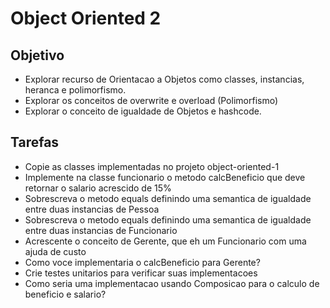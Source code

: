 # Object Oriented 2
## Objetivo
- Explorar recurso de Orientacao a Objetos como classes, instancias, heranca e polimorfismo.
- Explorar os conceitos de overwrite e overload (Polimorfismo)
- Explorar o conceito de igualdade de Objetos e hashcode.

## Tarefas
- Copie as classes implementadas no projeto object-oriented-1
- Implemente na classe funcionario o metodo calcBeneficio que deve retornar o salario acrescido de 15% 
- Sobrescreva o metodo equals definindo uma semantica de igualdade entre duas instancias de Pessoa
- Sobrescreva o metodo equals definindo uma semantica de igualdade entre duas instancias de Funcionario
- Acrescente o conceito de Gerente, que eh um Funcionario com uma ajuda de custo
- Como voce implementaria o calcBeneficio para Gerente?
- Crie testes unitarios para verificar suas implementacoes 
- Como seria uma implementacao usando Composicao para o calculo de beneficio e salario?